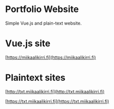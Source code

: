 # Portfolio Website

Simple Vue.js and plain-text website.

# Vue.js site

[https://miikaalikirri.fi](https://miikaalikirri.fi)

# Plaintext sites

[http://txt.miikaalikirri.fi](http://txt.miikaalikirri.fi)

[https://txt.miikaalikirri.fi](https://txt.miikaalikirri.fi)
